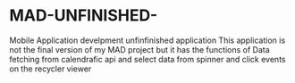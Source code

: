 # MAD-UNFINISHED-
Mobile Application develpment unfinfinished application 
This application is not the final version of my MAD project but it has the functions of 
Data fetching from calendrafic api and select data from spinner and click events on the recycler viewer
